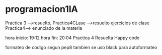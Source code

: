 # programacion1IA

Practica 3  -->resuelto,
Practica4CLase -->resuelto ejercicios de clase
Practica4--> enunciado de la materia

hora inicio: 19:12 
hora fin:   20:04
Practica 4 Resuelta
Happy code

formateo de codigo segun pep8
tambien se uso black para autoformateo

